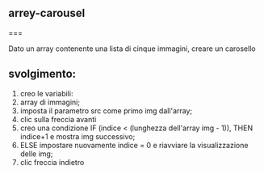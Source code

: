 ## arrey-carousel

===

Dato un array contenente una lista di cinque immagini, creare un carosello


## svolgimento:
1. creo le  variabili:
2. array di immagini;
3. imposta il parametro src come primo img dall'array;
4. clic sulla freccia avanti
5. creo una condizione IF (indice < (lunghezza dell'array img - 1)), THEN indice+1 e mostra img successivo;
6. ELSE impostare nuovamente indice = 0 e riavviare la visualizzazione delle img;
6. clic freccia indietro 